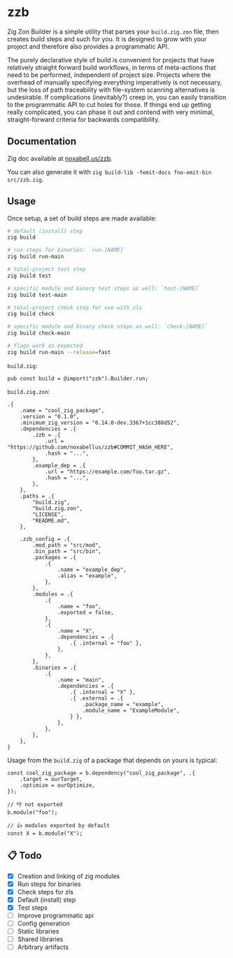 # zzb

Zig Zon Builder is a simple utility that parses your `build.zig.zon` file, then
creates build steps and such for you. It is designed to grow with your project
and therefore also provides a programmatic API.

The purely declarative style of build is convenient for projects that have
relatively straight forward build workflows, in terms of meta-actions that need
to be performed, independent of project size. Projects where the overhead of
manually specifying everything imperatively is not necessary, but the loss of
path traceability with file-system scanning alternatives is undesirable. If
complications (inevitably?) creep in, you can easily transition to the
programmatic API to cut holes for those. If things end up getting really
complicated, you can phase it out and contend with very minimal,
straight-forward criteria for backwards compatibility.

## Documentation

Zig doc available at [noxabell.us/zzb](http://noxabell.us/zzb).

You can also generate it with `zig build-lib -femit-docs fno-emit-bin src/zzb.zig`.

## Usage

Once setup, a set of build steps are made available:
```sh
# default (install) step
zig build

# run steps for binaries: `run-[NAME]`
zig build run-main

# total-project test step
zig build test

# specific module and binary test steps as well: `test-[NAME]`
zig build test-main

# total-project check step for use with zls
zig build check

# specific module and binary check steps as well: `check-[NAME]`
zig build check-main

# flags work as expected
zig build run-main --release=fast
```

`build.zig`:
```zig
pub const build = @import("zzb").Builder.run;
```

`build.zig.zon`:
```zig
.{
    .name = "cool_zig_package",
    .version = "0.1.0",
    .minimum_zig_version = "0.14.0-dev.3367+1cc388d52",
    .dependencies = .{
        .zzb = .{
            .url = "https://github.com/noxabellus/zzb#COMMIT_HASH_HERE",
            .hash = "...",
        },
        .example_dep = .{
            .url = "https://example.com/foo.tar.gz",
            .hash = "...",
        },
    },
    .paths = .{
        "build.zig",
        "build.zig.zon",
        "LICENSE",
        "README.md",
    },

    .zzb_config = .{
        .mod_path = "src/mod",
        .bin_path = "src/bin",
        .packages = .{
            .{
                .name = "example_dep",
                .alias = "example",
            },
        },
        .modules = .{
            .{
                .name = "foo",
                .exported = false,
            },
            .{
                .name = "X",
                .dependencies = .{
                    .{ .internal = "foo" },
                },
            },
        },
        .binaries = .{
            .{
                .name = "main",
                .dependencies = .{
                    .{ .internal = "X" },
                    .{ .external = .{
                        .package_name = "example",
                        .module_name = "ExampleModule",
                    } },
                },
            },
        },
    },
}
```

Usage from the `build.zig` of a package that depends on yours is typical:
```zig
const cool_zig_package = b.dependency("cool_zig_package", .{
    .target = ourTarget,
    .optimize = ourOptimize,
});

// 👎 not exported
b.module("foo");

// 👍 modules exported by default
const X = b.module("X");
```

## 📋 Todo
- [x] Creation and linking of zig modules
- [x] Run steps for binaries
- [x] Check steps for zls
- [x] Default (install) step
- [x] Test steps
- [ ] Improve programmatic api
- [ ] Config generation
- [ ] Static libraries
- [ ] Shared libraries
- [ ] Arbitrary artifacts
